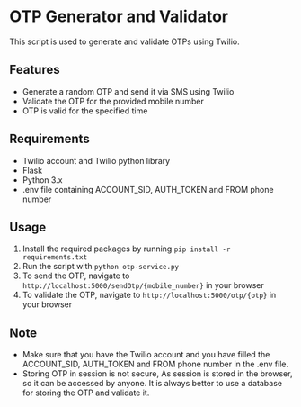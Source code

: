 # OTP Generator and Validator

This script is used to generate and validate OTPs using Twilio.

## Features
- Generate a random OTP and send it via SMS using Twilio
- Validate the OTP for the provided mobile number
- OTP is valid for the specified time

## Requirements
- Twilio account and Twilio python library
- Flask
- Python 3.x
- .env file containing ACCOUNT_SID, AUTH_TOKEN and FROM phone number

## Usage
1. Install the required packages by running `pip install -r requirements.txt`
2. Run the script with `python otp-service.py`
3. To send the OTP, navigate to `http://localhost:5000/sendOtp/{mobile_number}` in your browser
4. To validate the OTP, navigate to `http://localhost:5000/otp/{otp}` in your browser

## Note
- Make sure that you have the Twilio account and you have filled the ACCOUNT_SID, AUTH_TOKEN and FROM phone number in the .env file.
- Storing OTP in session is not secure, As session is stored in the browser, so it can be accessed by anyone. It is always better to use a database for storing the OTP and validate it.
